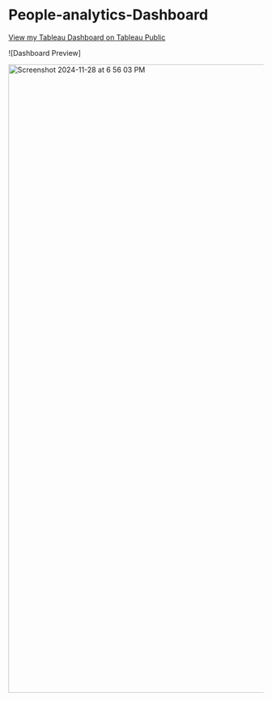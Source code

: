# People-analytics-Dashboard

[View my Tableau Dashboard on Tableau Public]([https://public.tableau.com/app/profile/your-dashboard-link](https://public.tableau.com/app/profile/shashank.m5403/viz/PeopleAnalyticsDashbaord/PeopleAnalyticsDashboard))

![Dashboard Preview]

<img width="1242" alt="Screenshot 2024-11-28 at 6 56 03 PM" src="https://github.com/user-attachments/assets/e1d7cc6e-8215-44b5-93cf-f6417bbd2797">

